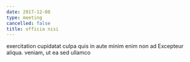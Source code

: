 ```yaml
---
date: 2017-12-08
type: meeting
cancelled: false
title: officia nisi
---
```

exercitation cupidatat culpa quis in aute minim enim non ad Excepteur aliqua. veniam, ut ea sed ullamco